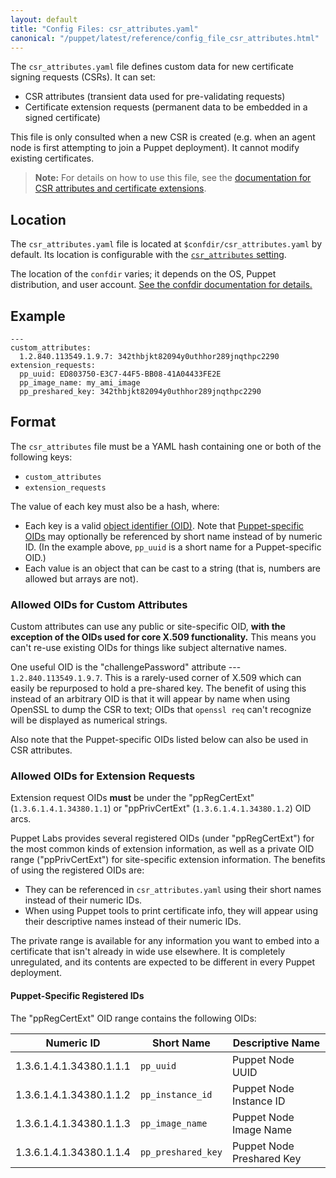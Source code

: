 ```yaml
---
layout: default
title: "Config Files: csr_attributes.yaml"
canonical: "/puppet/latest/reference/config_file_csr_attributes.html"
---
```


[csr_attributes]: /puppet/3.6/reference/configuration.html#csrattributes

The `csr_attributes.yaml` file defines custom data for new certificate signing requests (CSRs). It can set:

* CSR attributes (transient data used for pre-validating requests)
* Certificate extension requests (permanent data to be embedded in a signed certificate)

This file is only consulted when a new CSR is created (e.g. when an agent node is first attempting to join a Puppet deployment). It cannot modify existing certificates.

> **Note:** For details on how to use this file, see the [documentation for CSR attributes and certificate extensions](./ssl_attributes_extensions.html).

## Location

The `csr_attributes.yaml` file is located at `$confdir/csr_attributes.yaml` by default. Its location is configurable with the [`csr_attributes` setting][csr_attributes].

The location of the `confdir` varies; it depends on the OS, Puppet distribution, and user account. [See the confdir documentation for details.][confdir]

[confdir]: ./dirs_confdir.html

## Example

    ---
    custom_attributes:
      1.2.840.113549.1.9.7: 342thbjkt82094y0uthhor289jnqthpc2290
    extension_requests:
      pp_uuid: ED803750-E3C7-44F5-BB08-41A04433FE2E
      pp_image_name: my_ami_image
      pp_preshared_key: 342thbjkt82094y0uthhor289jnqthpc2290

## Format

The `csr_attributes` file must be a YAML hash containing one or both of the following keys:

* `custom_attributes`
* `extension_requests`

The value of each key must also be a hash, where:

* Each key is a valid [object identifier (OID)](http://en.wikipedia.org/wiki/Object_identifier). Note that [Puppet-specific OIDs][puppet_oids] may optionally be referenced by short name instead of by numeric ID. (In the example above, `pp_uuid` is a short name for a Puppet-specific OID.)
* Each value is an object that can be cast to a string (that is, numbers are allowed but arrays are not).

### Allowed OIDs for Custom Attributes

Custom attributes can use any public or site-specific OID, **with the exception of the OIDs used for core X.509 functionality.** This means you can't re-use existing OIDs for things like subject alternative names.

One useful OID is the "challengePassword" attribute --- `1.2.840.113549.1.9.7`. This is a rarely-used corner of X.509 which can easily be repurposed to hold a pre-shared key. The benefit of using this instead of an arbitrary OID is that it will appear by name when using OpenSSL to dump the CSR to text; OIDs that `openssl req` can't recognize will be displayed as numerical strings.

Also note that the Puppet-specific OIDs listed below can also be used in CSR attributes.

### Allowed OIDs for Extension Requests

Extension request OIDs **must** be under the "ppRegCertExt" (`1.3.6.1.4.1.34380.1.1`) or "ppPrivCertExt" (`1.3.6.1.4.1.34380.1.2`) OID arcs.

Puppet Labs provides several registered OIDs (under "ppRegCertExt") for the most common kinds of extension information, as well as a private OID range ("ppPrivCertExt") for site-specific extension information. The benefits of using the registered OIDs are:

* They can be referenced in `csr_attributes.yaml` using their short names instead of their numeric IDs.
* When using Puppet tools to print certificate info, they will appear using their descriptive names instead of their numeric IDs.

The private range is available for any information you want to embed into a certificate that isn't already in wide use elsewhere. It is completely unregulated, and its contents are expected to be different in every Puppet deployment.

[puppet_oids]: #puppet-specific-registered-ids

#### Puppet-Specific Registered IDs

The "ppRegCertExt" OID range contains the following OIDs:

Numeric ID              | Short Name         | Descriptive Name
------------------------|--------------------|--------------------------
1.3.6.1.4.1.34380.1.1.1 | `pp_uuid`          | Puppet Node UUID
1.3.6.1.4.1.34380.1.1.2 | `pp_instance_id`   | Puppet Node Instance ID
1.3.6.1.4.1.34380.1.1.3 | `pp_image_name`    | Puppet Node Image Name
1.3.6.1.4.1.34380.1.1.4 | `pp_preshared_key` | Puppet Node Preshared Key

